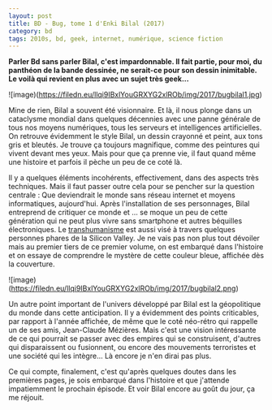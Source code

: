 ```yaml
---
layout: post
title: BD - Bug, tome 1 d'Enki Bilal (2017)
category: bd
tags: 2010s, bd, geek, internet, numérique, science fiction
---
```

**Parler Bd sans parler Bilal, c'est impardonnable. Il fait partie, pour moi, du panthéon de la bande dessinée, ne serait-ce pour son dessin inimitable. Le voilà qui revient en plus avec un sujet très geek...**

![image)(https://filedn.eu/llqi9IBxlYouGRXYG2xlROb/img/2017/bugbilal1.jpg)

Mine de rien, Bilal a souvent été visionnaire. Et là, il nous plonge dans un cataclysme mondial dans quelques décennies avec une panne générale de tous nos moyens numériques, tous les serveurs et intelligences artificielles. On retrouve évidemment le style Bilal, un dessin crayonné et peint, aux tons gris et bleutés. Je trouve ça toujours magnifique, comme des peintures qui vivent devant mes yeux. Mais pour que ça prenne vie, il faut quand même une histoire et parfois il pèche un peu de ce coté là.

Il y a quelques éléments incohérents, effectivement, dans des aspects très techniques. Mais il faut passer outre cela pour se pencher sur la question centrale : Que deviendrait le monde sans réseau internet et moyens informatiques, aujourd'hui. Après l'installation de ses personnages, Bilal entreprend de critiquer ce monde et ... se moque un peu de cette génération qui ne peut plus vivre sans smartphone et autres béquilles électroniques. Le <a href="https://cheziceman.wordpress.com/2014/08/29/science-de-leugenisme-au-transhumanisme/">transhumanisme</a> est aussi visé à travers quelques personnes phares de la Silicon Valley. Je ne vais pas non plus tout dévoiler mais au premier tiers de ce premier volume, on est embarqué dans l'histoire et on essaye de comprendre le mystère de cette couleur bleue, affichée dès la couverture.

![image)(https://filedn.eu/llqi9IBxlYouGRXYG2xlROb/img/2017/bugbilal2.png)

Un autre point important de l'univers développé par Bilal est la géopolitique du monde dans cette anticipation. Il y a évidemment des points criticables, par rapport à l'année affichée, de même que le coté néo-rétro qui rappelle un de ses amis, Jean-Claude Mézières. Mais c'est une vision intéressante de ce qui pourrait se passer avec des empires qui se construisent, d'autres qui disparaissent ou fusionnent, ou encore des mouvements terroristes et une société qui les intègre... Là encore je n'en dirai pas plus.

Ce qui compte, finalement, c'est qu'après quelques doutes dans les premières pages, je sois embarqué dans l'histoire et que j'attende impatiemment le prochain épisode. Et voir Bilal encore au goût du jour, ça me réjouit.
